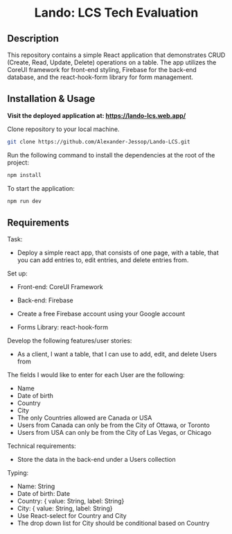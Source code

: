 <h1 align="center">Lando: LCS Tech Evaluation</h1>

## Description

This repository contains a simple React application that demonstrates CRUD (Create, Read, Update, Delete) operations on a table. The app utilizes the CoreUI framework for front-end styling, Firebase for the back-end database, and the react-hook-form library for form management.

## Installation & Usage

**Visit the deployed application at: https://lando-lcs.web.app/**

Clone repository to your local machine.

```sh
git clone https://github.com/Alexander-Jessop/Lando-LCS.git
```

Run the following command to install the dependencies at the root of the project:

```sh
npm install
```

To start the application: <br>

```sh
npm run dev
```

## Requirements

Task:

- Deploy a simple react app, that consists of one page, with a table, that you can add entries to, edit entries, and delete entries from.

Set up:

- Front-end: CoreUI Framework

- Back-end: Firebase
- Create a free Firebase account using your Google account

- Forms Library: react-hook-form

Develop the following features/user stories:

- As a client, I want a table, that I can use to add, edit, and delete Users from

The fields I would like to enter for each User are the following:

- Name
- Date of birth
- Country
- City
- The only Countries allowed are Canada or USA
- Users from Canada can only be from the City of Ottawa, or Toronto
- Users from USA can only be from the City of Las Vegas, or Chicago

Technical requirements:

- Store the data in the back-end under a Users collection

Typing:

- Name: String
- Date of birth: Date
- Country: { value: String, label: String}
- City: { value: String, label: String}
- Use React-select for Country and City
- The drop down list for City should be conditional based on Country
